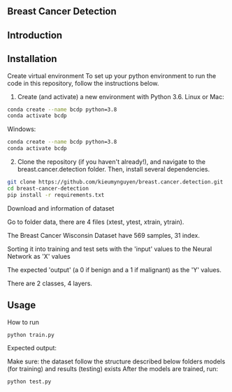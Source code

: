 ## Breast Cancer Detection
## Introduction

## Installation
Create virtual environment
To set up your python environment to run the code in this repository, follow the instructions below.
1. Create (and activate) a new environment with Python 3.6.
Linux or Mac:
```bash
conda create --name bcdp python=3.8
conda activate bcdp
```   
Windows:
```bash
conda create --name bcdp python=3.8
conda activate bcdp
```
2. Clone the repository (if you haven't already!), and navigate to the breast.cancer.detection folder. Then, install several dependencies.
```bash
git clone https://github.com/kieumynguyen/breast.cancer.detection.git
cd breast-cancer-detection
pip install -r requirements.txt
```

Download and information of dataset

Go to folder data, there are 4 files (xtest, ytest, xtrain, ytrain).

The Breast Cancer Wisconsin Dataset have 569 samples, 31 index.

Sorting it into training and test sets with the 'input' values to the Neural Network as 'X' values

The expected 'output' (a 0 if benign and a 1 if malignant) as the 'Y' values.

There are 2 classes, 4 layers.

## Usage

How to run
```bash
python train.py
```

Expected output:


Make sure:
the dataset follow the structure described below
folders models (for training) and results (testing) exists
After the models are trained, run:

```bash
python test.py
```
